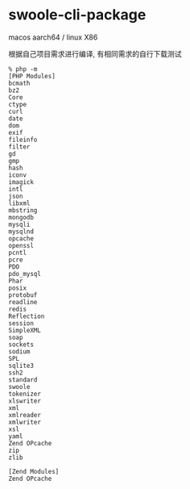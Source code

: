 # swoole-cli-package
macos aarch64 / linux X86

根据自己项目需求进行编译, 有相同需求的自行下载测试

```
% php -m
[PHP Modules]
bcmath
bz2
Core
ctype
curl
date
dom
exif
fileinfo
filter
gd
gmp
hash
iconv
imagick
intl
json
libxml
mbstring
mongodb
mysqli
mysqlnd
opcache
openssl
pcntl
pcre
PDO
pdo_mysql
Phar
posix
protobuf
readline
redis
Reflection
session
SimpleXML
soap
sockets
sodium
SPL
sqlite3
ssh2
standard
swoole
tokenizer
xlswriter
xml
xmlreader
xmlwriter
xsl
yaml
Zend OPcache
zip
zlib

[Zend Modules]
Zend OPcache


```
